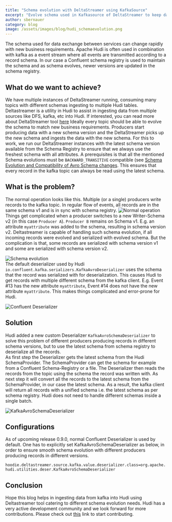 ```yaml
---
title: "Schema evolution with DeltaStreamer using KafkaSource"
excerpt: "Evolve schema used in Kafkasource of DeltaStreamer to keep data up to date with business"
author: sbernauer
category: blog
image: /assets/images/blog/hudi_schemaevolution.png
---
```


The schema used for data exchange between services can change rapidly with new business requirements.
Apache Hudi is often used in combination with kafka as a event stream where all events are transmitted according to a record schema.
In our case a Confluent schema registry is used to maintain the schema and as schema evolves, newer versions are updated in the schema registry.
<!--truncate-->

## What do we want to achieve?
We have multiple instances of DeltaStreamer running, consuming many topics with different schemas ingesting to multiple Hudi tables. Deltastreamer is a utility in Hudi to assist in ingesting data from multiple sources like DFS, kafka, etc into Hudi. If interested, you can read more about DeltaStreamer tool [here](https://hudi.apache.org/docs/writing_data#deltastreamer)
Ideally every topic should be able to evolve the schema to match new business requirements. Producers start producing data with a new schema version and the DeltaStreamer picks up the new schema and ingests the data with the new schema. For this to work, we run our DeltaStreamer instances with the latest schema version available from the Schema Registry to ensure that we always use the freshest schema with all attributes.
A prerequisites is that all the mentioned Schema evolutions must be `BACKWARD_TRANSITIVE` compatible (see [Schema Evolution and Compatibility of Avro Schema changes](https://docs.confluent.io/platform/current/schema-registry/avro.html). This ensures that every record in the kafka topic can always be read using the latest schema.


## What is the problem?
The normal operation looks like this. Multiple (or a single) producers write records to the kafka topic.
In regular flow of events, all records are in the same schema v1 and is in sync with schema registry.
![Normal operation](/assets/images/blog/kafka-custom-deserializer/normal_operation.png)<br/>
Things get complicated when a producer switches to a new Writer-Schema v2 (in this case `Producer A`). `Producer B` remains on Schema v1. E.g. an attribute `myattribute` was added to the schema, resulting in schema version v2.
Deltastreamer is capable of handling such schema evolution, if all incoming records were evolved and serialized with evolved schema. But the complication is that, some records are serialized with schema version v1 and some are serialized with schema version v2.

![Schema evolution](/assets/images/blog/kafka-custom-deserializer/schema_evolution.png)<br/>
The default deserializer used by Hudi `io.confluent.kafka.serializers.KafkaAvroDeserializer` uses the schema that the record was serialized with for deserialization. This causes Hudi to get records with multiple different schema from the kafka client. E.g. Event #13 has the new attribute `myattribute`, Event #14 does not have the new attribute `myattribute`. This makes things complicated and error-prone for Hudi.

![Confluent Deserializer](/assets/images/blog/kafka-custom-deserializer/confluent_deserializer.png)<br/>

## Solution
Hudi added a new custom Deserializer `KafkaAvroSchemaDeserializer` to solve this problem of different producers producing records in different schema versions, but to use the latest schema from schema registry to deserialize all the records.<br/>
As first step the Deserializer gets the latest schema from the Hudi SchemaProvider. The SchemaProvider can get the schema for example from a Confluent Schema-Registry or a file.
The Deserializer then reads the records from the topic using the schema the record was written with. As next step it will convert all the records to the latest schema from the SchemaProvider, in our case the latest schema. As a result, the kafka client will return all records with a unified schema i.e. the latest schema as per schema registry. Hudi does not need to handle different schemas inside a single batch.

![KafkaAvroSchemaDeserializer](/assets/images/blog/kafka-custom-deserializer/KafkaAvroSchemaDeserializer.png)<br/>

## Configurations
As of upcoming release 0.9.0, normal Confluent Deserializer is used by default. One has to explicitly set KafkaAvroSchemaDeserializer as below,
in order to ensure smooth schema evolution with different producers producing records in different versions.

`hoodie.deltastreamer.source.kafka.value.deserializer.class=org.apache.hudi.utilities.deser.KafkaAvroSchemaDeserializer`

## Conclusion
Hope this blog helps in ingesting data from kafka into Hudi using Deltastreamer tool catering to different schema evolution
needs. Hudi has a very active development community and we look forward for more contributions.
Please check out [this](https://hudi.apache.org/contribute/get-involved) link to start contributing.
